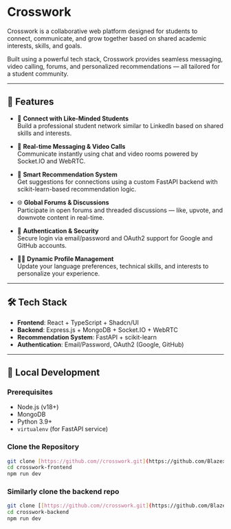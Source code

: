 # Crosswork

Crosswork is a collaborative web platform designed for students to connect, communicate, and grow together based on shared academic interests, skills, and goals.

Built using a powerful tech stack, Crosswork provides seamless messaging, video calling, forums, and personalized recommendations — all tailored for a student community.

---

## 🚀 Features

- 🔗 **Connect with Like-Minded Students**  
  Build a professional student network similar to LinkedIn based on shared skills and interests.

- 💬 **Real-time Messaging & Video Calls**  
  Communicate instantly using chat and video rooms powered by Socket.IO and WebRTC.

- 🎯 **Smart Recommendation System**  
  Get suggestions for connections using a custom FastAPI backend with scikit-learn-based recommendation logic.

- 🌐 **Global Forums & Discussions**  
  Participate in open forums and threaded discussions — like, upvote, and downvote content in real-time.

- 🔐 **Authentication & Security**  
  Secure login via email/password and OAuth2 support for Google and GitHub accounts.

- 🧑‍💼 **Dynamic Profile Management**  
  Update your language preferences, technical skills, and interests to personalize your experience.

---

## 🛠️ Tech Stack

- **Frontend**: React + TypeScript + Shadcn/UI
- **Backend**: Express.js + MongoDB + Socket.IO + WebRTC
- **Recommendation System**: FastAPI + scikit-learn
- **Authentication**: Email/Password, OAuth2 (Google, GitHub)

---

## 🧪 Local Development

### Prerequisites
- Node.js (v18+)
- MongoDB
- Python 3.9+
- `virtualenv` (for FastAPI service)

### Clone the Repository
```bash
git clone [https://github.com//crosswork.git](https://github.com/Blazexsam27/Crosswork-frontend)
cd crosswork-frontend
npm run dev
```

### Similarly clone the backend repo
```bash
git clone [[https://github.com//crosswork.git](https://github.com/Blazexsam27/Crosswork-backend)](https://github.com/Blazexsam27/Crosswork-backend)
cd crosswork-backend
npm run dev
```
